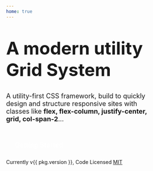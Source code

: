 ```yaml
---
home: true
---
```


<h1 class="title">
  A modern utility Grid System
</h1>

<p class="description">
  A utility-first CSS framework, build to quickly design and structure responsive sites with classes like <strong>flex, flex-column, justify-center, grid, col-span-2</strong>...
</p>

<a href="/gridi/guide/installation" class="btn">Getting Started</a>

Currently v{{ pkg.version }}, Code Licensed [MIT](https://github.com/valmisson/docs-theme/blob/main/LICENSE)

<script setup>
  import pkg from '../package.json'
</script>

<style>
  .title {
    font-size: 2.5rem;
    margin-top: 3rem;
  }

  .description {
    font-size: 1.125rem;
  }

  .btn {
    background-color: var(--c-brand);
    border-radius: 8px;
    color: white;
    display: inline-block;
    font-weight: 600;
    font-size: 1.125rem;
    margin-top: 1.125rem;
    min-width: 100%;
    padding: .875rem 1.5rem;
    text-align: center;
  }

  .btn.outiline {
    background-color: transparent;
    border: 1px solid var(--c-brand);
    color: var(--c-brand);
    font-size: 1rem
  }

  a.btn:hover {
    text-decoration: none;
  }

  @media (min-width: 576px) {
    .btn {
      min-width: auto;
    }
  }

  @media (min-width: 768px) {
    .title {
      font-size: 3rem;
      max-width: 80%;
    }

    .description {
      font-size: 1.125rem;
      max-width: 80%;
    }
  }

  @media (min-width: 992px) {
    .title {
      max-width: 60%;
    }

    .description {
      max-width: 60%;
    }

    .home-content [class^="language-"] {
      max-width: 70% !important;
    }
  }
</style>
